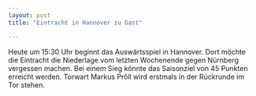 ```yaml
---
layout: post
title: "Eintracht in Hannover zu Gast"

---
```


Heute um 15:30 Uhr beginnt das Auswärtsspiel in Hannover. Dort möchte die Eintracht die Niederlage vom letzten Wochenende gegen Nürnberg vergessen machen. Bei einem Sieg könnte das Saisonziel von 45 Punkten erreicht werden. Torwart Markus Pröll wird erstmals in der Rückrunde im Tor stehen. 


